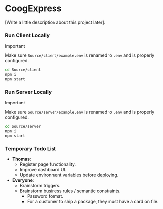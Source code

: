 # CoogExpress

[Write a little description about this project later].

### Run Client Locally

> [!IMPORTANT]
> Make sure `Source/client/example.env` is renamed to `.env` and is properly configured.

```bash
cd Source/client
npm i
npm start
```

### Run Server Locally

> [!IMPORTANT]
> Make sure `Source/server/example.env` is renamed to `.env` and is properly configured.

```bash
cd Source/server
npm i
npm start
```

### Temporary Todo List

- **Thomas**:
  - Register page functionality.
  - Improve dashboard UI.
  - Update environment variables before deploying.
- **Everyone**:
  - Brainstorm triggers.
  - Brainstorm business rules / semantic constraints.
    - Password format.
    - For a customer to ship a package, they must have a card on file.
